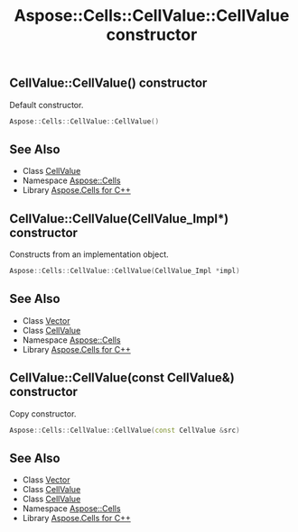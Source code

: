 ﻿---
title: Aspose::Cells::CellValue::CellValue constructor
linktitle: CellValue
second_title: Aspose.Cells for C++ API Reference
description: 'Aspose::Cells::CellValue::CellValue constructor. Default constructor in C++.'
type: docs
weight: 100
url: /cpp/aspose.cells/cellvalue/cellvalue/
---
## CellValue::CellValue() constructor


Default constructor.

```cpp
Aspose::Cells::CellValue::CellValue()
```

## See Also

* Class [CellValue](../)
* Namespace [Aspose::Cells](../../)
* Library [Aspose.Cells for C++](../../../)
## CellValue::CellValue(CellValue_Impl*) constructor


Constructs from an implementation object.

```cpp
Aspose::Cells::CellValue::CellValue(CellValue_Impl *impl)
```

## See Also

* Class [Vector](../../vector/)
* Class [CellValue](../)
* Namespace [Aspose::Cells](../../)
* Library [Aspose.Cells for C++](../../../)
## CellValue::CellValue(const CellValue\&) constructor


Copy constructor.

```cpp
Aspose::Cells::CellValue::CellValue(const CellValue &src)
```

## See Also

* Class [Vector](../../vector/)
* Class [CellValue](../)
* Class [CellValue](../)
* Namespace [Aspose::Cells](../../)
* Library [Aspose.Cells for C++](../../../)

